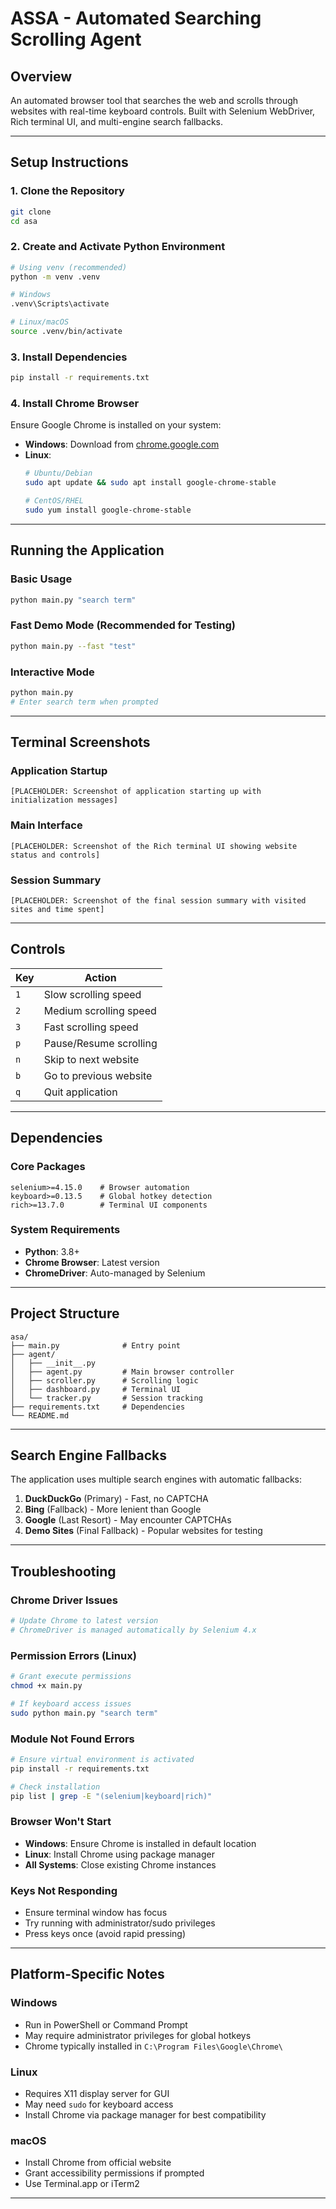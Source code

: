 # ASSA - Automated Searching Scrolling Agent

## Overview
An automated browser tool that searches the web and scrolls through websites with real-time keyboard controls. Built with Selenium WebDriver, Rich terminal UI, and multi-engine search fallbacks.

---

## Setup Instructions

### 1. Clone the Repository
```sh
git clone 
cd asa
```

### 2. Create and Activate Python Environment
```sh
# Using venv (recommended)
python -m venv .venv

# Windows
.venv\Scripts\activate

# Linux/macOS
source .venv/bin/activate
```

### 3. Install Dependencies
```sh
pip install -r requirements.txt
```

### 4. Install Chrome Browser
Ensure Google Chrome is installed on your system:
- **Windows**: Download from [chrome.google.com](https://chrome.google.com)
- **Linux**: 
  ```sh
  # Ubuntu/Debian
  sudo apt update && sudo apt install google-chrome-stable
  
  # CentOS/RHEL
  sudo yum install google-chrome-stable
  ```

---

## Running the Application

### Basic Usage
```sh
python main.py "search term"
```

### Fast Demo Mode (Recommended for Testing)
```sh
python main.py --fast "test"
```

### Interactive Mode
```sh
python main.py
# Enter search term when prompted
```

---

## Terminal Screenshots

### Application Startup
```
[PLACEHOLDER: Screenshot of application starting up with initialization messages]
```

### Main Interface
```
[PLACEHOLDER: Screenshot of the Rich terminal UI showing website status and controls]
```

### Session Summary
```
[PLACEHOLDER: Screenshot of the final session summary with visited sites and time spent]
```

---

## Controls

| Key | Action |
|-----|--------|
| `1` | Slow scrolling speed |
| `2` | Medium scrolling speed |
| `3` | Fast scrolling speed |
| `p` | Pause/Resume scrolling |
| `n` | Skip to next website |
| `b` | Go to previous website |
| `q` | Quit application |

---

## Dependencies

### Core Packages
```
selenium>=4.15.0    # Browser automation
keyboard>=0.13.5    # Global hotkey detection
rich>=13.7.0        # Terminal UI components
```

### System Requirements
- **Python**: 3.8+
- **Chrome Browser**: Latest version
- **ChromeDriver**: Auto-managed by Selenium

---

## Project Structure
```
asa/
├── main.py              # Entry point
├── agent/
│   ├── __init__.py
│   ├── agent.py         # Main browser controller
│   ├── scroller.py      # Scrolling logic
│   ├── dashboard.py     # Terminal UI
│   └── tracker.py       # Session tracking
├── requirements.txt     # Dependencies
└── README.md
```

---

## Search Engine Fallbacks
The application uses multiple search engines with automatic fallbacks:

1. **DuckDuckGo** (Primary) - Fast, no CAPTCHA
2. **Bing** (Fallback) - More lenient than Google
3. **Google** (Last Resort) - May encounter CAPTCHAs
4. **Demo Sites** (Final Fallback) - Popular websites for testing

---

## Troubleshooting

### Chrome Driver Issues
```sh
# Update Chrome to latest version
# ChromeDriver is managed automatically by Selenium 4.x
```

### Permission Errors (Linux)
```sh
# Grant execute permissions
chmod +x main.py

# If keyboard access issues
sudo python main.py "search term"
```

### Module Not Found Errors
```sh
# Ensure virtual environment is activated
pip install -r requirements.txt

# Check installation
pip list | grep -E "(selenium|keyboard|rich)"
```

### Browser Won't Start
- **Windows**: Ensure Chrome is installed in default location
- **Linux**: Install Chrome using package manager
- **All Systems**: Close existing Chrome instances

### Keys Not Responding
- Ensure terminal window has focus
- Try running with administrator/sudo privileges
- Press keys once (avoid rapid pressing)

---

## Platform-Specific Notes

### Windows
- Run in PowerShell or Command Prompt
- May require administrator privileges for global hotkeys
- Chrome typically installed in `C:\Program Files\Google\Chrome\`

### Linux
- Requires X11 display server for GUI
- May need `sudo` for keyboard access
- Install Chrome via package manager for best compatibility

### macOS
- Install Chrome from official website
- Grant accessibility permissions if prompted
- Use Terminal.app or iTerm2

---
